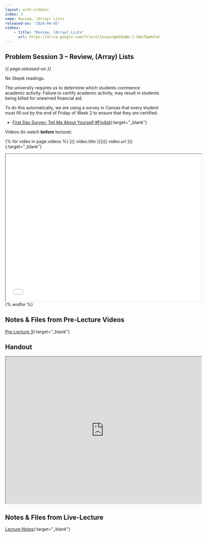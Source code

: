 ```yaml
---
layout: with-sidebar
index: 3
name: Review, (Array) Lists
released-on: "2024-04-05"
videos:
    - title: "Review, (Array) Lists"
      url: https://drive.google.com/file/d/1ouaycQpAGEqNo-I-BAeTQwWvFaBnU-6k
---
```


## Problem Session 3 – Review, (Array) Lists

_{{ page.released-on }}_

No Stepik readings.

The university requires us to determine which students commence academic activity. Failure to certify academic activity, may result in students being billed for unearned financial aid.

To do this automatically, we are using a survey in Canvas that every student must fill out by the end of Friday of Week 2 to ensure that they are certified.
- [First Day Survey: Tell Me About Yourself #FinAid](https://canvas.ucsd.edu/courses/54785/quizzes/169125){:target="_blank"}

Videos (to watch **before** lecture):

{% for video in page.videos %}
[{{ video.title }}]({{ video.url }}){:target="_blank"}

<iframe src="{{ video.url }}/preview" width="640" height="480" allow="autoplay"></iframe>
{% endfor %}

## Notes & Files from Pre-Lecture Videos

[Pre-Lecture 3](https://github.com/ucsd-cse12-sp24/ucsd-cse12-sp24.github.io/tree/main/_pre-lectures/lecture-03){:target="_blank"}

## Handout

<iframe src="https://drive.google.com/file/d/10wQOQzti51oxIvDjrRi3n2_tG6r3zfMI/preview" width="640" height="480" allow="autoplay"></iframe>

## Notes & Files from Live-Lecture

[Lecture Notes](https://github.com/ucsd-cse12-sp24/ucsd-cse12-sp24.github.io/tree/main/_lectures/lecture-03){:target="_blank"}

